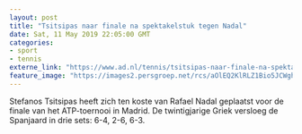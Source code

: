 ```yaml
---
layout: post
title: "Tsitsipas naar finale na spektakelstuk tegen Nadal"
date: Sat, 11 May 2019 22:05:00 GMT
categories: 
- sport 
- tennis 
externe_link: "https://www.ad.nl/tennis/tsitsipas-naar-finale-na-spektakelstuk-tegen-nadal~ad04ef01/"
feature_image: "https://images2.persgroep.net/rcs/aOlEQ2KlRLZ1Bio5JCWghcr0OGU/diocontent/148022717/_fitwidth/400/?appId=21791a8992982cd8da851550a453bd7f&quality=0.7"
---
```


Stefanos Tsitsipas heeft zich ten koste van Rafael Nadal geplaatst voor de finale van het ATP-toernooi in Madrid. De twintigjarige Griek versloeg de Spanjaard in drie sets: 6-4, 2-6, 6-3.
